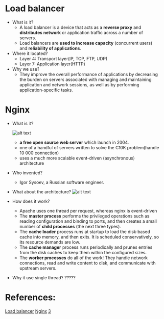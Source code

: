 # Load balancer
- What is it?
    - A load balancer is a device that acts as a **reverse proxy** and **distributes network** or application traffic across a number of servers. 
    - Load balancers are **used to increase capacity** (concurrent users) and **reliability of applications**. 
- Where it located?
    - Layer 4: Transport layer(IP, TCP, FTP, UDP)
    - Layer 7: Application layer(HTTP)
- Why we use?
    - They improve the overall performance of applications by decreasing the burden on servers associated with managing and maintaining application and network sessions, as well as by performing application-specific tasks.

# Nginx

- What is it?

    ![alt text](https://image.slidesharecdn.com/lcu14-lightningtalk-nginx-140929145834-phpapp02/95/lcu14-lightning-talk-nginx-4-638.jpg?cb=1412002741 "Nginx")
    -  **a free open source web server** which launch in 2004.
    -  one of a handful of servers written to solve the C10K problem(handle 10 000 connection)
    -  uses a much more scalable event-driven (asynchronous) architecture
- Who invented?
    -  Igor Sysoev, a Russian software engineer.
- What about the architecture?
    ![alt text](https://image.slidesharecdn.com/lcu14-lightningtalk-nginx-140929145834-phpapp02/95/lcu14-lightning-talk-nginx-6-638.jpg?cb=1412002741 "Logo Title Text 1")

- How does it work?
    - Apache uses one thread per request, whereas nginx is event-driven
    - The **master process** performs the privileged operations such as reading configuration and binding to ports, and then creates a small number of **child processes** (the next three types).
    - The **cache loader** process runs at startup to load the disk‑based cache into memory, and then exits. It is scheduled conservatively, so its resource demands are low.
    - The **cache manager** process runs periodically and prunes entries from the disk caches to keep them within the configured sizes.
    - The **worker processes** do all of the work! They handle network connections, read and write content to disk, and communicate with upstream servers.


- Why it use single thread?
 ?????

# References:
[Load balancer](https://f5.com/glossary/load-balancer)
[Nginx](https://www.nginx.com/blog/inside-nginx-how-we-designed-for-performance-scale/)
[3](https://anturis.com/blog/nginx-vs-apache/)




